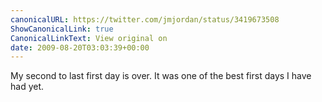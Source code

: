 ```yaml
---
canonicalURL: https://twitter.com/jmjordan/status/3419673508
ShowCanonicalLink: true
CanonicalLinkText: View original on
date: 2009-08-20T03:03:39+00:00
---
```

My second to last first day is over. It was one of the best first days I have had yet.